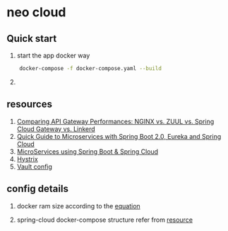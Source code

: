 # neo cloud

## Quick start
1. start the app docker way
```bash
    docker-compose -f docker-compose.yaml --build
```
2. 


## resources
1. [Comparing API Gateway Performances: NGINX vs. ZUUL vs. Spring Cloud Gateway vs. Linkerd](https://engineering.opsgenie.com/comparing-api-gateway-performances-nginx-vs-zuul-vs-spring-cloud-gateway-vs-linkerd-b2cc59c65369)
2. [Quick Guide to Microservices with Spring Boot 2.0, Eureka and Spring Cloud](https://piotrminkowski.wordpress.com/2018/04/26/quick-guide-to-microservices-with-spring-boot-2-0-eureka-and-spring-cloud/)
3. [MicroServices using Spring Boot & Spring Cloud](https://sivalabs.in/2018/03/microservices-using-springboot-spring-cloud-part-1-overview/)
4. [Hystrix](https://github.com/Netflix/Hystrix/wiki)
5. [Vault config](https://sivalabs.in/2018/03/microservices-part-2-configuration-management-spring-cloud-config-vault/)

## config details

1. docker ram size according to the [equation](https://github.com/dsyer/spring-boot-memory-blog/blob/master/cf.md)

2. spring-cloud docker-compose structure refer from [resource](https://github.com/sqshq/PiggyMetrics)

